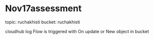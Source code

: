 # Nov17assessment

topic: ruchakhisti
bucket: ruchakhisti

cloudhub log
Flow is triggered with On update or New object in bucket
 
